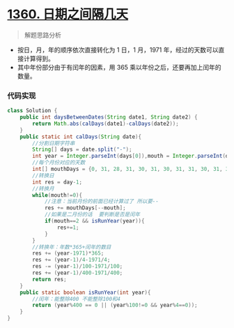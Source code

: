 # [1360. 日期之间隔几天](https://leetcode-cn.com/problems/number-of-days-between-two-dates/)

> 解题思路分析

- 按日，月，年的顺序依次直接转化为 1 日，1 月，1971 年，经过的天数可以直接计算得到。
- 其中年份部分由于有闰年的因素，用 365 乘以年份之后，还要再加上闰年的数量。



### 代码实现


~~~java
class Solution {
    public int daysBetweenDates(String date1, String date2) {
        return Math.abs(calDays(date1)-calDays(date2));
    }
    public static int calDays(String date){
        //分割日期字符串
        String[] days = date.split("-");
        int year = Integer.parseInt(days[0]),mouth = Integer.parseInt(days[1]),day = Integer.parseInt(days[2]);
        //每个月份对应的天数
        int[] mouthDays = {0, 31, 28, 31, 30, 31, 30, 31, 31, 30, 31, 30, 31};
        //转换日
        int res = day-1;
        //转换月
        while(mouth!=0){
            //注意：当前月份的前面已经计算过了 所以要--
            res += mouthDays[--mouth];
            //如果是二月份的话  要判断是否是闰年
            if(mouth==2 && isRunYear(year)){
                res+=1;
            }
        }
        //转换年：年数*365+闰年的数目
        res += (year-1971)*365;
        res += (year-1)/4-1971/4;
        res -= (year-1)/100-1971/100;
        res += (year-1)/400-1971/400;
        return res;
    }
    public static boolean isRunYear(int year){
        //闰年：能整除400 不能整除100和4
        return (year%400 == 0 || (year%100!=0 && year%4==0));
    }
}
~~~